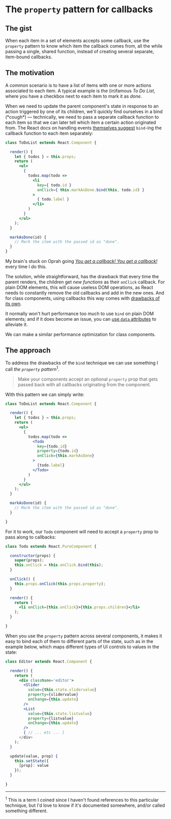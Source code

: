 # The `property` pattern for callbacks

## The gist

When each item in a set of elements accepts some callback, use the `property` pattern to know which item the callback comes from, all the while passing a single, shared function, instead of creating several separate, item-bound callbacks.

## The motivation

A common scenario is to have a list of items with one or more actions associated to each item. A typical example is the (in)famous _To Do List_, where you have a checkbox next to each item to mark it as _done_.

When we need to update the parent component's state in response to an action triggered by one of its children, we'll quickly find ourselves in a bind (\*cough\*) — technically, we need to pass a separate callback function to each item so that we can later tell which item a certain action originated from. The React docs on handling events [themselves suggest](https://reactjs.org/docs/handling-events.html#passing-arguments-to-event-handlers) `bind`-ing the callback function to each item separately:

```jsx
class ToDoList extends React.Component {

  render() {
    let { todos } = this.props;
    return (
      <ul>
        { 
          todos.map(todo => 
            <li 
              key={ todo.id }
              onClick={ this.markAsDone.bind(this, todo.id) }
            >
              { todo.label }
            </li>
          )
        }
      </ul>
    );
  }

  markAsDone(id) {
    // Mark the item with the passed id as "done".
  }
}
```

My brain's stuck on Oprah going [_You get a callback! You get a callback!_](https://www.youtube.com/watch?v=hcJAWKdawuM) every time I do this.

The solution, while straightforward, has the drawback that every time the parent renders, the children get _new functions_ as their `onClick` callback. For plain DOM elements, this will cause useless DOM operations, as React needs to constantly remove the old callbacks and add in the new ones. And for class components, using callbacks this way comes with [drawbacks of its own](./purecomponent-caveats.md).

It normally won't hurt performance too much to use `bind` on plain DOM elements; and if it does become an issue, you can [use `data` attributes](https://reactjs.org/docs/faq-functions.html#example-passing-params-using-data-attributes) to alleviate it.

We can make a similar performance optimization for class components.

## The approach

To address the drawbacks of the `bind` technique we can use something I call _the `property` pattern_<sup>1</sup>.

> Make your components accept an optional `property` prop that gets passed back with all callbacks originating from the component.

With this pattern we can simply write:

```jsx
class ToDoList extends React.Component {

  render() {
    let { todos } = this.props;
    return (
      <ul>
        { 
          todos.map(todo => 
            <Todo 
              key={todo.id}
              property={todo.id}
              onClick={this.markAsDone}
            >
              {todo.label}
            </Todo>
          )
        }
      </ul>
    );
  }

  markAsDone(id) {
    // Mark the item with the passed id as "done".
  }

}
```

For it to work, our `Todo` component will need to accept a `property` prop to pass along to callbacks:

```jsx
class Todo extends React.PureComponent {

  constructor(props) {
    super(props);
    this.onClick = this.onClick.bind(this);
  }

  onClick() {
    this.props.onClick(this.props.property);
  }

  render() {
    return (
      <li onClick={this.onClick}>{this.props.children}</li>
    );
  }

}
```

When you use the `property` pattern across several components, it makes it easy to bind each of them to different parts of the state, such as in the example below, which maps different types of UI controls to values in the state:

```jsx
class Editor extends React.Component {

  render() {
    return (
      <div className='editor'>
        <Slider 
          value={this.state.slidervalue} 
          property={slidervalue}
          onChange={this.update}
        />
        <List
          value={this.state.listvalue}
          property={listvalue}
          onChange={this.update}
        />
        { // ... etc ... }
      </div>
    );
  }

  update(value, prop) {
    this.setState({
      [prop]: value
    });
  }

}
```

---

<sup>1</sup> This is a term I coined since I haven't found references to this particular technique, but I'd love to know if it's documented somewhere, and/or called something different.

